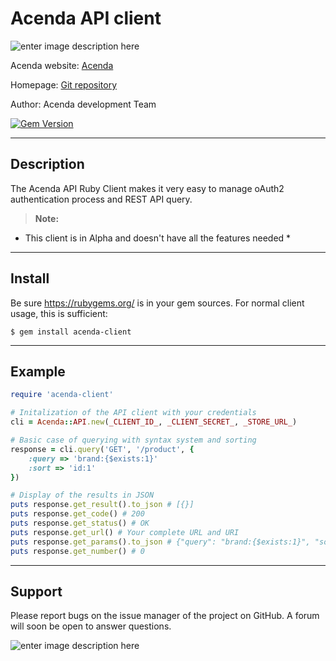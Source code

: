# Acenda API client

![enter image description here](https://acenda.com/images/logo-acenda@2x.png)

Acenda website: [Acenda](https://acenda.com)

Homepage: [Git repository](http://github.com/torreycommerce/acenda-ruby-sdk)

Author: Acenda development Team

[![Gem Version](https://badge.fury.io/rb/acenda-client.svg)](http://badge.fury.io/rb/acenda-client)

----------

## Description

The Acenda API Ruby Client makes it very easy to manage oAuth2 authentication process and REST API query.

> **Note:**
  * This client is in Alpha and doesn't have all the features needed *

--------

## Install
Be sure https://rubygems.org/ is in your gem sources.
For normal client usage, this is sufficient:

    $ gem install acenda-client

--------

## Example

```ruby
require 'acenda-client'

# Initalization of the API client with your credentials
cli = Acenda::API.new(_CLIENT_ID_, _CLIENT_SECRET_, _STORE_URL_)

# Basic case of querying with syntax system and sorting
response = cli.query('GET', '/product', {
	:query => 'brand:{$exists:1}'
	:sort => 'id:1'
})

# Display of the results in JSON
puts response.get_result().to_json # [{}]
puts response.get_code() # 200
puts response.get_status() # OK
puts response.get_url() # Your complete URL and URI
puts response.get_params().to_json # {"query": "brand:{$exists:1}", "sort": "id:1"}
puts response.get_number() # 0
```

--------

## Support
Please report bugs on the issue manager of the project on GitHub.
A forum will soon be open to answer questions.

![enter image description here](https://acenda.com/images/logo-acenda@2x.png)
